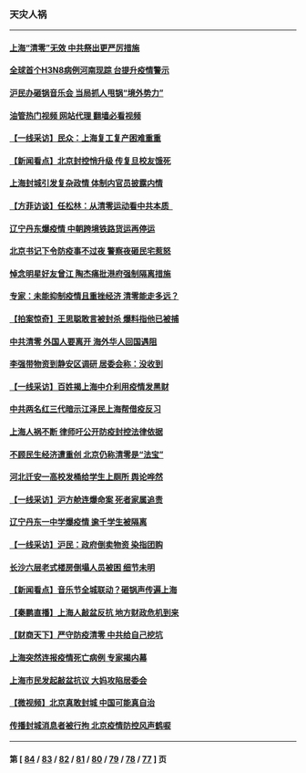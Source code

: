 ### 天灾人祸
---
#### [上海“清零”无效 中共祭出更严厉措施](../../pages/ncid280/n13724093.md?04302045) 
#### [全球首个H3N8病例河南现踪 台提升疫情警示](../../pages/ncid280/n13724004.md?04302045) 
#### [沪民办砸锅音乐会 当局抓人甩锅“境外势力”](../../pages/ncid280/n13723970.md?04302045) 
#### [油管热门视频 网站代理 翻墙必看视频](http://209.222.30.114:81/youtube.html?04302045)
#### [【一线采访】民众：上海复工复产困难重重](../../pages/ncid280/n13723956.md?04302045) 
#### [【新闻看点】北京封控悄升级 传复旦校友饿死](../../pages/ncid280/n13723660.md?04302045) 
#### [上海封城引发复杂政情 体制内官员披露内情](../../pages/ncid280/n13723861.md?04302045) 
#### [【方菲访谈】任松林：从清零运动看中共本质  ](../../pages/ncid280/n13723618.md?04302045) 
#### [辽宁丹东爆疫情 中朝跨境铁路货运再停运](../../pages/ncid280/n13723747.md?04302045) 
#### [北京书记下令防疫事不过夜 警察夜砸民宅惹怒](../../pages/ncid280/n13723632.md?04302045) 
#### [悼念明星好友曾江 陶杰痛批港府强制隔离措施](../../pages/ncid280/n13723612.md?04302045) 
#### [专家：未能抑制疫情且重挫经济 清零能走多远？](../../pages/ncid280/n13723499.md?04302045) 
#### [【拍案惊奇】王思聪敢言被封杀 爆料指他已被捕](../../pages/ncid280/n13723559.md?04302045) 
#### [中共清零 外国人要离开 海外华人回国遇阻](../../pages/ncid280/n13723475.md?04302045) 
#### [李强带物资到静安区调研 居委会称：没收到](../../pages/ncid280/n13723172.md?04302045) 
#### [【一线采访】百姓揭上海中介利用疫情发黑财](../../pages/ncid280/n13723518.md?04302045) 
#### [中共两名红三代暗示江泽民上海帮借疫反习](../../pages/ncid280/n13723408.md?04302045) 
#### [上海人祸不断 律师吁公开防疫封控法律依据](../../pages/ncid280/n13723309.md?04302045) 
#### [不顾民生经济遭重创 北京仍称清零是“法宝”](../../pages/ncid280/n13723265.md?04302045) 
#### [河北迁安一高校发桶给学生上厕所 舆论哗然](../../pages/ncid280/n13723204.md?04302045) 
#### [【一线采访】沪方舱连爆命案 死者家属追责](../../pages/ncid280/n13722483.md?04302045) 
#### [辽宁丹东一中学爆疫情 逾千学生被隔离](../../pages/ncid280/n13723157.md?04302045) 
#### [【一线采访】沪民：政府倒卖物资 染指团购](../../pages/ncid280/n13721840.md?04302045) 
#### [长沙六层老式楼房倒塌人员被困 细节未明](../../pages/ncid280/n13723164.md?04302045) 
#### [【新闻看点】音乐节全城联动？砸锅声传遍上海](../../pages/ncid280/n13722662.md?04302045) 
#### [【秦鹏直播】上海人敲盆反抗 地方财政危机到来](../../pages/ncid280/n13722844.md?04302045) 
#### [【财商天下】严守防疫清零 中共给自己挖坑](../../pages/ncid280/n13722723.md?04302045) 
#### [上海突然连报疫情死亡病例 专家揭内幕](../../pages/ncid280/n13722697.md?04302045) 
#### [上海市民发起敲盆抗议 大妈攻陷居委会](../../pages/ncid280/n13722764.md?04302045) 
#### [【微视频】北京真敢封城 中国可能真自治](../../pages/ncid280/n13722598.md?04302045) 
#### [传播封城消息者被行拘 北京疫情防控风声鹤唳](../../pages/ncid280/n13722443.md?04302045) 

---
#### 第 [ [84](./84.md?04302045) / [83](./83.md?04302045) / [82](./82.md?04302045) / [81](./81.md?04302045) / [80](./80.md?04302045) / [79](./79.md?04302045) / [78](./78.md?04302045) / [77](./77.md?04302045) ] 页
